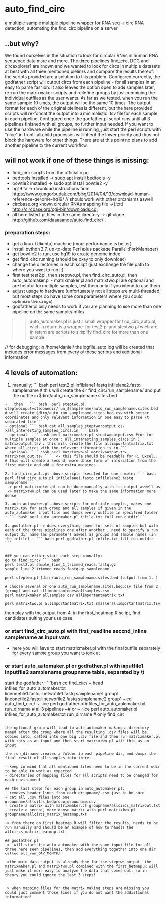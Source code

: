# auto_find_circ
a multiple sample multiple pipeline wrapper for RNA seq -> circ RNA detection;  automating the find_circ pipeline on a server
## ..but why?
We found ourselves in the situation to look for circular RNAs in human RNA sequence data more and more. The three pipelines find_circ, DCC and circexplorer1 are known and we wanted to look for circs in multiple datasets at best with all three mentioned pielines and compare the results thereof. the scripts provided are a solution to this problem. Configured correctly, the godfather script will output circs from each pipeline - for all samples in an easy to parse fashion.
It also leaves the option open to add samples later, re-run the matrixmaker scripts and redefine groups by just combining the individual outfiles as the user wants. As far as we tested, when you run the same sample 10 times, the output will be the same 10 times. The output format for each of the original pielines is different, but the here provided scripts will re-format the output into a minimalistic .tsv file for each sample in each pipeline. Configured once the godfather.pl script runs until all 3 pipelines finished with all groups, no further input needed. If you want to use the hardware while the pipeline is running, just start the perl scripts with "nice" in front- all child processes will inherit the lower priority and thus not block the hardware for other things. There are at this point no plans to add another pipeline to the current workflow.


## will not work if one of these things is missing:
- find_circ scripts from the official repo                
- bedtools installed                                      -> sudo apt install bedtools -y
- bowtie2 installed                                       -> sudo apt install bowtie2 -y
- hg19.fa                                                 -> download instructions from https://www.gungorbudak.com/blog/2014/04/13/download-human-reference-genome-hg19/ // should work with other organisms aswell
- circbase.org known circular RNAs mapping file           ->(.txt) http://circbase.org/cgi-bin/downloads.cgi
- all here listed .pl files in the same directory         -> git clone http://github.com/daaaaande/auto_find_circ/ .

### preparation steps:
- get a linux (Ubuntu) machine (more performance is better)
- install python 2.7, up-to-date Perl (plus package Parallel::ForkManager)
- get bowtie2 to run, use hg19 to create genome index
- get find_circ running (should be okay to only download)
- change the directories in each script (just exchange the file path to where you want to run it)
- first test test2.pl, then steptwo.pl, then find_circ_auto.pl, then auto_automaker.pl - matrixmaker.pl and matrixtwo.pl are optional and are helpful for multiple samples, test them only if you intend to use them
- adjust usage to hardware (unfortunately not all steps are multi-threaded, but most steps do have some core parameters where you could optimize the usage)  
- godfather.pl only needs to work if you are planning to use more than one pipeline on the same sample/infiles


>> auto_automaker.pl is just a small wrapper for find_circ_auto.pl, wich in return is a wrapper for test2.pl and steptwo.pl wich are in return are scripts to simplify find_circ for more than one sample

 // for debugging: in /home/daniel/ the logfile_auto.log will be created that includes error messages from every of these scripts and additional information

## 4 levels of automation:
  1. manually; ``` bash
  perl test2.pl infilelane1.fastq infilelane2.fastq samplename # this will create the dir find_circ/run_samplename/ and put the outfile in $dirn/auto_run_samplename.sites.bed
   ```
   -   then   ``` bash  perl steptwo.pl steptwoinput=steponedir/run_$samplename/auto_run_samplename.sites.bed # will create $dirn/auto_run_samplename.sites.bed.csv with better coordinates and only relevant information in one easy to parse \t separated file```
   - optional ``` bash cat all_samples_steptwo:output.csv >all_interesting_samples_circs.in ``` bash
   - optional  ``` bash perl matrixmaker.pl steptwooutput.csv #(or for multiple samples at once : all_interesting_samples_circs.in ) matrixoutput.tsv : this will create the file allimportantmatrix.txt where all circs with the relevent information is in.```
   - optional  ``` bash perl matrixtwo.pl matrixoutput.tsv matrixtwo_out.tsv ```  <- this file should be readable for R, Excel... # this will create a second, more dense form of information from the first matrix and add a few extra mappings

  2. find_circ_auto.pl above scripts executed for one sample: ``` bash perl find_circ_auto.pl infilelane1.fastq infilelane2.fastq samplename```
    -> perl matrixmaker.pl can be done manually with its output aswell as
    -> matrixtwo.pl can be used later to make the same information more dense

  3. auto_automaker.pl above scripts for multiple samples, makes one matrix.tsv for each group and all samples if given in the auto_automaker input file and dumps every outfile in specified folder : ``` bash perl auto_automaker.pl infile.txt full_run_outdir```

  4. godfather.pl -> does everything above for sets of samples but with each of the three pipelines one after another , need to specify a run output dir name (as parameter) aswell as groups and sample names (in the infile) : ``` bash perl godfather.pl infile.txt full_run_outdir ```


### you can either start each step manually:
go to find_circ/ ``` bash
perl test2.pl sample_line_1_trimmed_reads.fastq.gz sample_line_2_trimmed_reads.fastq.gz samplename

perl steptwo.pl $dirn/auto_run_samplename.sites.bed (output from 1. )

# choose several or one auto_run_samplename.sites.bed.csv file from 2. (group) and cat allimportantones>allsamples.csv
perl matrixmaker allsamples.csv allimportantmatrix.txt

perl matrixtwo.pl allimportantmatrix.txt smallerallimportantmatrix.tsv
```
then  play with the output from 4. in the first_heatmap.R script, find candidates suiting your use case  

### or start find_circ_auto.pl with first_readline second_inline samplename as input vars
  - here you will have to start matrixmaker.pl with the final outfile separately for every sample group you want to look at




### or start auto_automaker.pl  or godfather.pl with inputfile1 inputfile2 samplename groupname table, separated by \t
start the godfather : ```bash
cd find_circ/
~ head infiles_for_auto_automaker.txt   
lineonefile1.fastq linetwofile1.fastq samplename1 group1   
lineonefile2.fastq  linetwofile2.fastq  samplename2 group1
~ cd auto_find_circ/
~ nice perl godfather.pl infiles_for_auto_automaker.txt run_dirname # all 3 pipelines
~# or
~ nice perl auto_automaker.pl infiles_for_auto_automaker.txt run_dirname # only find_circ
```    

the optional group will lead to auto_automaker making a directory named after the group where all the resulting .csv files will be copied into, catted into one big .csv file and then run matrixmaker.pl with this as an input and then start matrixtwo.pl with this as an input

the run_dirname creates a folder in each pipeline dir, and dumps the final result of all samples into there.

- keep in mind that all mentioned files need to be in the current wdir to be able to work as expected
- directories of mapping files for all scripts need to be changed for each environment

## the last steps for each group in auto_automaker.pl:
- removes header lines from each groupname/.csv just be be sure
- cat all .csv files into one groupname/allsites_bedgroup_groupname.csv
- create a matrix with matrixmaker.pl groupname/allcircs_matrixout.txt
- create a second, more dense matrix with perl matrixtwo.pl groupname/allcircs_matrix_heatmap.txt

-> from there on first_heatmap.R will filter the results, needs to be run manually and should be an example of how to handle the  allcircs_matrix_heatmap.txt

## godfather.pl
->  will start the auto_automaker with the same input file for all three here seen pipelines, then add everything together into one dir called all_run_DAY_MONTH/

 >the main data output is already done for the steptwo output, the matrixmaker.pl and matrixtwo.pl combined with the first_hetmap.R will just make it more easy to analyze the data that comes out. so in theory you could ignore the last 3 steps!


 > when mapping files for the matrix making steps are missing you could just comment those lines if you do not want the addistional information!
